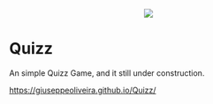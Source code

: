 <p align="center">
<img src="http://img.shields.io/static/v1?label=STATUS&message=EM%20DESENVOLVIMENTO&color=GREEN&style=for-the-badge"/>
</p>

# Quizz
An simple Quizz Game, and it still under construction.


https://giuseppeoliveira.github.io/Quizz/
